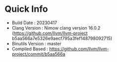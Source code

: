 # Quick Info
* Build Date : 20230417
* Clang Version : Nimow clang version 16.0.2 (https://github.com/llvm/llvm-project b5aa566a7e5326e9aecf795a3fef148798092715)
* Binutils Version : master
* Compiled Based : https://github.com/llvm/llvm-project/commit/b5aa566a

